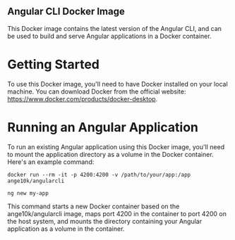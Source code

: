 ## Angular CLI Docker Image
This Docker image contains the latest version of the Angular CLI, and can be used to build and serve Angular applications in a Docker container.

# Getting Started
To use this Docker image, you'll need to have Docker installed on your local machine. You can download Docker from the official website: https://www.docker.com/products/docker-desktop.

# Running an Angular Application
To run an existing Angular application using this Docker image, you'll need to mount the application directory as a volume in the Docker container. Here's an example command:

```docker run --rm -it -p 4200:4200 -v /path/to/your/app:/app ange10k/angularcli```

```ng new my-app``` 

This command starts a new Docker container based on the ange10k/angularcli image, maps port 4200 in the container to port 4200 on the host system, and mounts the directory containing your Angular application as a volume in the container.